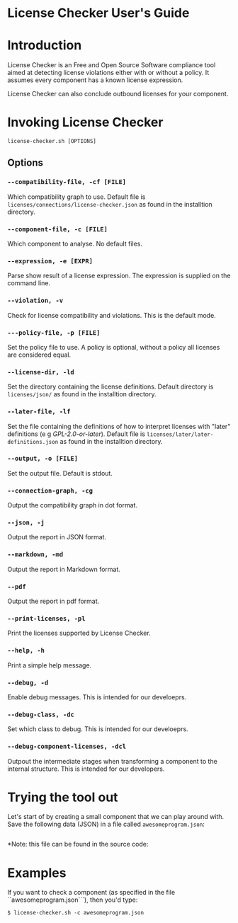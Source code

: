 # License Checker User's Guide

# Introduction

License Checker is an Free and Open Source Software compliance tool
aimed at detecting license violations either with or without a
policy. It assumes every component has a known license expression.

License Checker can also conclude outbound licenses for your component.

# Invoking License Checker

```
license-checker.sh [OPTIONS]
```

## Options

### ```--compatibility-file, -cf [FILE]```

Which compatibility graph to use. Default file is ```licenses/connections/license-checker.json``` as found in the installtion directory.

### ```--component-file, -c [FILE]```

Which component to analyse. No default files.

### ```--expression, -e [EXPR]```

Parse show result of a license expression. The expression is supplied on the command line.

### ```--violation, -v ```

Check for license compatibility and violations. This is the default mode.

### ```---policy-file, -p [FILE]```

Set the policy file to use. A policy is optional, without a policy all licenses are considered equal.

### ```--license-dir, -ld```

Set the directory containing the license definitions. Default directory is ```licenses/json/``` as found in the installtion directory.

### ```--later-file, -lf```

Set the file containing the definitions of how to interpret licenses with "later" definitions (e g *GPL-2.0-or-later*). Default file is ```licenses/later/later-definitions.json``` as found in the installtion directory.

### ```--output, -o [FILE]```

Set the output file. Default is stdout.

### ```--connection-graph, -cg```

Output the compatibility graph in dot format.

### ```--json, -j```

Output the report in JSON format.

### ```--markdown, -md```

Output the report in Markdown format.

### ```--pdf```

Output the report in pdf format.

### ```--print-licenses, -pl```

Print the licenses supported by License Checker.

### ```--help, -h```

Print a simple help message.

### ```--debug, -d```

Enable debug messages. This is intended for our develoeprs.

### ```--debug-class, -dc```

Set which class to debug. This is intended for our develoeprs.

### ```--debug-component-licenses, -dcl```

Outpout the intermediate stages when transforming a component to the internal structure. This is intended for our developers.

# Trying the tool out

Let's start of by creating a small component that we can play around with. Save the following data (JSON) in a file called ```awesomeprogram.json```:

```
```

*Note: this file can be found in the source code: 

# Examples

If you want to check a component (as specified in the file ``awesomeprogram.json```), then you'd type:

```
$ license-checker.sh -c awesomeprogram.json

```



